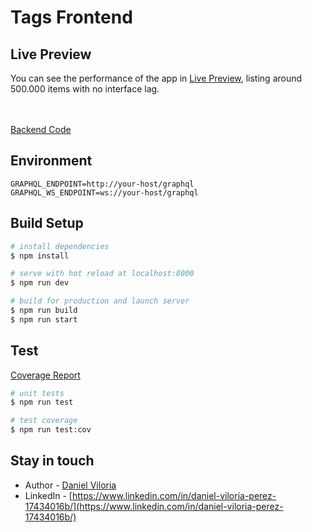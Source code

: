 # Tags Frontend

## Live Preview
You can see the performance of the app in 
[Live Preview](http://159.203.88.25:8000), 
listing around 500.000 items with no interface lag.

<br/><br/>[Backend Code](https://github.com/davp00/tags-backend)

## Environment
```dotenv
GRAPHQL_ENDPOINT=http://your-host/graphql
GRAPHQL_WS_ENDPOINT=ws://your-host/graphql
```


## Build Setup

```bash
# install dependencies
$ npm install

# serve with hot reload at localhost:8000
$ npm run dev

# build for production and launch server
$ npm run build
$ npm run start

```
## Test
[Coverage Report](http://159.203.88.25:8082/)
```bash
# unit tests
$ npm run test

# test coverage
$ npm run test:cov
```

## Stay in touch

- Author - [Daniel Viloria](https://github.com/davp00)
- LinkedIn - [https://www.linkedin.com/in/daniel-viloria-perez-17434016b/](https://www.linkedin.com/in/daniel-viloria-perez-17434016b/)

